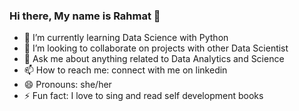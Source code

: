 ### Hi there, My name is Rahmat 👋

- 🌱 I’m currently learning Data Science with Python
- 👯 I’m looking to collaborate on projects with other Data Scientist
- 💬 Ask me about anything related to Data Analytics and Science
- 📫 How to reach me: connect with me on linkedin 
- 😄 Pronouns: she/her
- ⚡ Fun fact: I love to sing and read self development books
